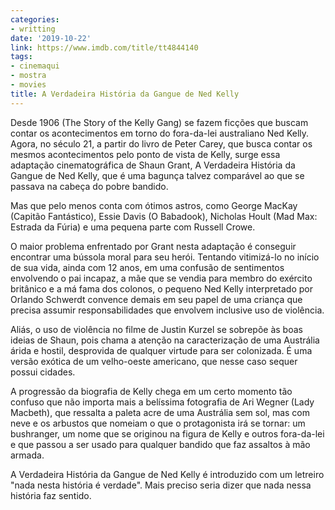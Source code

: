 ```yaml
---
categories:
- writting
date: '2019-10-22'
link: https://www.imdb.com/title/tt4844140
tags:
- cinemaqui
- mostra
- movies
title: A Verdadeira História da Gangue de Ned Kelly
---
```


Desde 1906 (The Story of the Kelly Gang) se fazem ficções que buscam contar os acontecimentos em torno do fora-da-lei australiano Ned Kelly. Agora, no século 21, a partir do livro de Peter Carey, que busca contar os mesmos acontecimentos pelo ponto de vista de Kelly, surge essa adaptação cinematográfica de Shaun Grant, A Verdadeira História da Gangue de Ned Kelly, que é uma bagunça talvez comparável ao que se passava na cabeça do pobre bandido.

Mas que pelo menos conta com ótimos astros, como George MacKay (Capitão Fantástico), Essie Davis (O Babadook), Nicholas Hoult (Mad Max: Estrada da Fúria) e uma pequena parte com Russell Crowe.

O maior problema enfrentado por Grant nesta adaptação é conseguir encontrar uma bússola moral para seu herói. Tentando vitimizá-lo no início de sua vida, ainda com 12 anos, em uma confusão de sentimentos envolvendo o pai incapaz, a mãe que se vendia para membro do exército britânico e a má fama dos colonos, o pequeno Ned Kelly interpretado por Orlando Schwerdt convence demais em seu papel de uma criança que precisa assumir responsabilidades que envolvem inclusive uso de violência.

Aliás, o uso de violência no filme de Justin Kurzel se sobrepõe às boas ideias de Shaun, pois chama a atenção na caracterização de uma Austrália árida e hostil, desprovida de qualquer virtude para ser colonizada. É uma versão exótica de um velho-oeste americano, que nesse caso sequer possui cidades.

A progressão da biografia de Kelly chega em um certo momento tão confuso que não importa mais a belíssima fotografia de Ari Wegner (Lady Macbeth), que ressalta a paleta acre de uma Austrália sem sol, mas com neve e os arbustos que nomeiam o que o protagonista irá se tornar: um bushranger, um nome que se originou na figura de Kelly e outros fora-da-lei e que passou a ser usado para qualquer bandido que faz assaltos à mão armada.

A Verdadeira História da Gangue de Ned Kelly é introduzido com um letreiro "nada nesta história é verdade". Mais preciso seria dizer que nada nessa história faz sentido.

